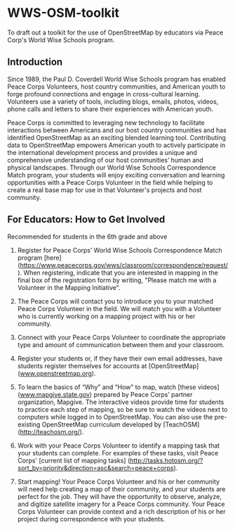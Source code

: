 # WWS-OSM-toolkit
To draft out a toolkit for the use of OpenStreetMap by educators via Peace Corp's World Wise Schools program. 

## Introduction

Since 1989, the Paul D. Coverdell World Wise Schools program has enabled Peace Corps Volunteers, host country communities, and American youth to forge profound connections and engage in cross-cultural learning. Volunteers use a variety of tools, including blogs, emails, photos, videos, phone calls and letters to share their experiences with American youth.

Peace Corps is committed to leveraging new technology to facilitate interactions between Americans and our host country communities and has identified OpenStreetMap as an exciting blended learning tool. Contributing data to OpenStreetMap empowers American youth to actively participate in the international development process and provides a unique and comprehensive understanding of our host communities’ human and physical landscapes. Through our World Wise Schools Correspondence Match program, your students will enjoy exciting conversation and learning opportunities with a Peace Corps Volunteer in the field while helping to create a real base map for use in that Volunteer's projects and host community. 

## For Educators: How to Get Involved
Recommended for students in the 6th grade and above


1. Register for Peace Corps’ World Wise Schools Correspondence Match program [here] (https://www.peacecorps.gov/wws/classroom/correspondence/request/). When registering, indicate that you are interested in mapping in the final box of the registration form by writing, "Please match me with a Volunteer in the Mapping Initiative". 


2. The Peace Corps will contact you to introduce you to your matched Peace Corps Volunteer in the field. We will match you with a Volunteer who is currently working on a mapping project with his or her community.


3. Connect with your Peace Corps Volunteer to coordinate the appropriate type and amount of communication between them and your classroom.


4. Register your students or, if they have their own email addresses, have students register themselves for accounts at [OpenStreetMap] (www.openstreetmap.org). 


5. To learn the basics of “Why” and “How” to map, watch [these videos] (www.mapgive.state.gov) prepared by Peace Corps’ partner organization, Mapgive. The interactive videos provide time for students to practice each step of mapping, so be sure to watch the videos next to computers while logged in to OpenStreetMap. You can also use the pre-existing OpenStreetMap curriculum developed by [TeachOSM] (http://teachosm.org/). 


6. Work with your Peace Corps Volunteer to identify a mapping task that your students can complete. For examples of these tasks, visit Peace Corps' [current list of mapping tasks] (http://tasks.hotosm.org/?sort_by=priority&direction=asc&search=peace+corps). 


7. Start mapping! Your Peace Corps Volunteer and his or her community will need help creating a map of their community, and your students are perfect for the job. They will have the opportunity to observe, analyze, and digitize satellite imagery for a Peace Corps community. Your Peace Corps Volunteer can provide context and a rich description of his or her project during correspondence with your students.

